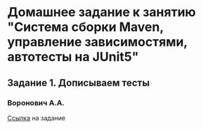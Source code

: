 # Домашнее задание к занятию "Система сборки Maven, управление зависимостями, автотесты на JUnit5"
## Задание 1. Дописываем тесты
### Воронович А.А.

[Ссылка](https://github.com/netology-code/javaqa2-homeworks/blob/main/MAVEN.md#%D0%B7%D0%B0%D0%B4%D0%B0%D0%BD%D0%B8%D0%B5-1-%D0%B4%D0%BE%D0%BF%D0%B8%D1%81%D1%8B%D0%B2%D0%B0%D0%B5%D0%BC-%D1%82%D0%B5%D1%81%D1%82%D1%8B-%D0%BE%D0%B1%D1%8F%D0%B7%D0%B0%D1%82%D0%B5%D0%BB%D1%8C%D0%BD%D0%BE%D0%B5-%D0%BA-%D0%B2%D1%8B%D0%BF%D0%BE%D0%BB%D0%BD%D0%B5%D0%BD%D0%B8%D1%8E) на задание

